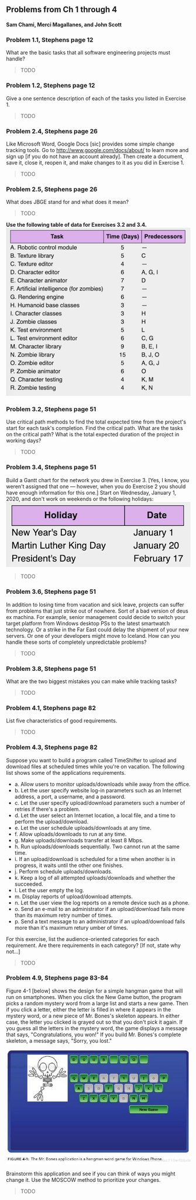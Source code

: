 ##  Problems from Ch 1 through 4
####  Sam Chami, Merci Magallanes, and John Scott

###  Problem 1.1, Stephens page 12

What are the basic tasks that all software engineering projects must handle?
>  TODO

###  Problem 1.2, Stephens page 12

Give a one sentence description of each of the tasks you listed in Exercise 1.
>  TODO

###  Problem 2.4, Stephens page 26

Like Microsoft Word, Google Docs [sic] provides some simple change tracking tools. Go to http://www.google.com/docs/about/ to learn more and sign up [if you do not have an account already]. Then create a document, save it, close it, reopen it, and make changes to it as you did in Exercise 1.
>  TODO

###  Problem 2.5, Stephens page 26

What does JBGE stand for and what does it mean?
>  TODO


**Use the following table of data for Exercises 3.2 and 3.4.**
![TableFor3.2&3.4.png](TableFor3.2&3.4.png)

###  Problem 3.2, Stephens page 51

Use critical path methods to find the total expected time from the project's start for each task's completion. Find the critical path. What are the tasks on the critical path? What is the total expected duration of the project in working days?
>  TODO

###  Problem 3.4, Stephens page 51

Build a Gantt chart for the network you drew in Exercise 3. [Yes, I know, you weren't assigned that one — however, when you do Exercise 2 you should have enough information for this one.] Start on Wednesday, January 1, 2020, and don't work on weekends or the following holidays:
![TableFor3.4.png](TableFor3.4.png)
>  TODO


###  Problem 3.6, Stephens page 51

In addition to losing time from vacation and sick leave, projects can suffer from problems that just strike out of nowhere. Sort of a bad version of deus ex machina. For example, senior management could decide to switch your target platform from Windows desktop PSs to the latest smartwatch technology. Or a strike in the Far East could delay the shipment of your new servers. Or one of your developers might move to Iceland. How can you handle these sorts of completely unpredictable problems?
>  TODO

###  Problem 3.8, Stephens page 51

What are the two biggest mistakes you can make while tracking tasks?
>  TODO

###  Problem 4.1, Stephens page 82

List five characteristics of good requirements.
>  TODO

###  Problem 4.3, Stephens page 82

Suppose you want to build a program called TimeShifter to upload and download files at scheduled times while you're on vacation. The following list shows some of the applications requirements.

*  a. Allow users to monitor uploads/downloads while away from the office.
*  b. Let the user specify website log-in parameters such as an Internet address, a port, a username, and a password.
*  c. Let the user specify upload/download parameters such a number of retries if there's a problem.
*  d. Let the user select an Internet location, a local file, and a time to perform the upload/download.
*  e. Let the user schedule uploads/downloads at any time.
*  f. Allow uploads/downloads to run at any time.
*  g. Make uploads/downloads transfer at least 8 Mbps.
*  h. Run uploads/downloads sequentially. Two cannot run at the same time.
*  i. If an upload/download is scheduled for a time when another is in progress, it waits until the other one finishes.
*  j. Perform schedule uploads/downloads.
*  k. Keep a log of all attempted uploads/downloads and whether the succeeded.
*  l. Let the user empty the log.
*  m. Display reports of upload/download attempts.
*  n. Let the user view the log reports on a remote device such as a phone.
*  o. Send an e-mail to an administrator if an upload/download fails more than its maximum retry number of times.
*  p. Send a text message to an administrator if an upload/download fails more than it's maximum retury umber of times.

For this exercise, list the audience-oriented categories for each requirement. Are there requirements in each category? [If not, state why not…]
>  TODO

###  Problem 4.9, Stephens page 83-84

Figure 4-1 [below] shows the design for a simple hangman game that will run on smartphones. When you click the New Game button, the program picks a random mystery word from a large list and starts a new game. Then if you click a letter, either the letter is filled in where it appears in the mystery word, or a new piece of Mr. Bones's skeleton appears. In either case, the letter you clicked is grayed out so that you don't pick it again. If you guess all the letters in the mystery word, the game displays a message that says, "Congratulations, you won!" If you build Mr. Bones's complete skeleton, a message says, "Sorry, you lost."

![Figure4-1.jpg](Figure4-1.jpg)

Brainstorm this application and see if you can think of ways you might change it. Use the MOSCOW method to prioritize your changes.
>  TODO
